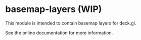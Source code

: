 # basemap-layers (WIP)

This module is intended to contain basemap layers for deck.gl.

See the online documentation for more information.
